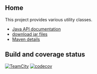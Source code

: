 ## Home

This project provides various utility classes.

* [Java API documentation](https://quicksilver.host.cs.st-andrews.ac.uk/apidocs/utilities/)
* [download jar files](https://quicksilver.host.cs.st-andrews.ac.uk/artifacts/utilities/)
* [Maven details](https://github.com/stacs-srg/utilities/blob/master/README.md)

## Build and coverage status

[![TeamCity](https://quicksilver.host.cs.st-andrews.ac.uk/buildstatus/build-status.png)](https://beast.cs.st-andrews.ac.uk/teamcity/viewType.html?buildTypeId=Utilities_Build) [![codecov](https://codecov.io/gh/stacs-srg/utilities/branch/master/graph/badge.svg)](https://codecov.io/gh/stacs-srg/utilities)
